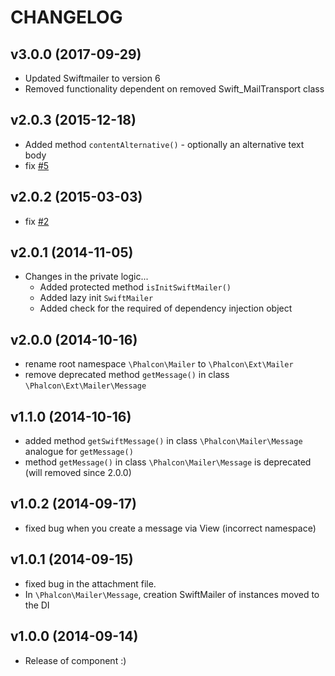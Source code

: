 # CHANGELOG

## v3.0.0 (2017-09-29)
- Updated Swiftmailer to version 6
- Removed functionality dependent on removed Swift_MailTransport class

## v2.0.3 (2015-12-18)
- Added method `contentAlternative()` - optionally an alternative text body 
- fix [#5](https://github.com/phalcon-ext/mailer/issues/5)

## v2.0.2 (2015-03-03)
- fix [#2](https://github.com/phalcon-ext/mailer/issues/2)

## v2.0.1 (2014-11-05)
- Changes in the private logic...
  - Added protected method `isInitSwiftMailer()`
  - Added lazy init `SwiftMailer`
  - Added check for the required of dependency injection object
  
## v2.0.0 (2014-10-16)
- rename root namespace `\Phalcon\Mailer` to `\Phalcon\Ext\Mailer`
- remove deprecated method `getMessage()` in class `\Phalcon\Ext\Mailer\Message`

## v1.1.0 (2014-10-16)
- added method `getSwiftMessage()` in class `\Phalcon\Mailer\Message` analogue for `getMessage()`
- method `getMessage()` in class `\Phalcon\Mailer\Message` is deprecated (will removed since 2.0.0)

## v1.0.2 (2014-09-17)
- fixed bug when you create a message via View (incorrect namespace)

## v1.0.1 (2014-09-15)
- fixed bug in the attachment file.
- In `\Phalcon\Mailer\Message`, creation SwiftMailer of instances moved to the DI

## v1.0.0 (2014-09-14)
- Release of component :) 
